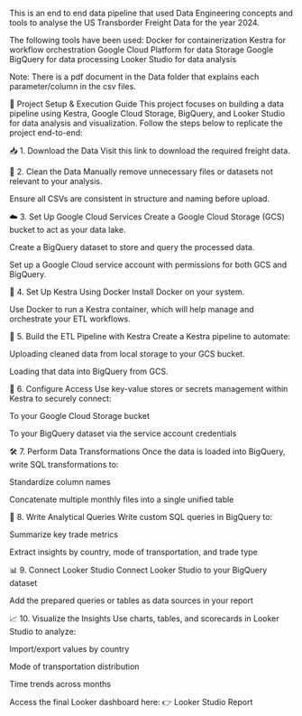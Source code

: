 This is an end to end data pipeline that used Data Engineering concepts and tools to analyse the US Transborder Freight Data for the year 2024.

The following tools have been used:
Docker for containerization
Kestra for workflow orchestration
Google Cloud Platform for data Storage
Google BigQuery for data processing 
Looker Studio for data analysis


Note: There is a pdf document in the Data folder that explains each parameter/column in the csv files.

🚀 Project Setup & Execution Guide
This project focuses on building a data pipeline using Kestra, Google Cloud Storage, BigQuery, and Looker Studio for data analysis and visualization. Follow the steps below to replicate the project end-to-end:

📥 1. Download the Data
Visit this link to download the required freight data.

🧹 2. Clean the Data
Manually remove unnecessary files or datasets not relevant to your analysis.

Ensure all CSVs are consistent in structure and naming before upload.

☁️ 3. Set Up Google Cloud Services
Create a Google Cloud Storage (GCS) bucket to act as your data lake.

Create a BigQuery dataset to store and query the processed data.

Set up a Google Cloud service account with permissions for both GCS and BigQuery.

🐳 4. Set Up Kestra Using Docker
Install Docker on your system.

Use Docker to run a Kestra container, which will help manage and orchestrate your ETL workflows.

🔄 5. Build the ETL Pipeline with Kestra
Create a Kestra pipeline to automate:

Uploading cleaned data from local storage to your GCS bucket.

Loading that data into BigQuery from GCS.

🔐 6. Configure Access
Use key-value stores or secrets management within Kestra to securely connect:

To your Google Cloud Storage bucket

To your BigQuery dataset via the service account credentials

🛠️ 7. Perform Data Transformations
Once the data is loaded into BigQuery, write SQL transformations to:

Standardize column names

Concatenate multiple monthly files into a single unified table

🧾 8. Write Analytical Queries
Write custom SQL queries in BigQuery to:

Summarize key trade metrics

Extract insights by country, mode of transportation, and trade type

📊 9. Connect Looker Studio
Connect Looker Studio to your BigQuery dataset

Add the prepared queries or tables as data sources in your report

📈 10. Visualize the Insights
Use charts, tables, and scorecards in Looker Studio to analyze:

Import/export values by country

Mode of transportation distribution

Time trends across months

Access the final Looker dashboard here:
👉 Looker Studio Report

